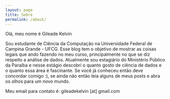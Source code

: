 ```yaml
---
layout: page
title: Sobre
permalink: /about/
---
```

Olá, meu nome é Gileade Kelvin

Sou estudante de Ciência da Computação na Universidade Federal de Campina Grande - UFCG. Esse blog tem o objetivo de mostrar as coisas legais que ando fazendo no meu curso, principalmente no que se diz respeito a análise de dados. Atualmente sou estagiário do Ministério Público da Paraíba e nesse estágio descobri o quanto gosto de ciência de dados e o quanto essa área é fascinante. Se você já conheceu então deve concordar comigo :), se ainda não então leia alguns de meus posts e abra os olhos para um novo mundo.

Meu email para contato é: gileadekelvin [at] gmail.com

